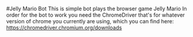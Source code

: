 #Jelly Mario Bot
This is simple bot plays the browser game Jelly Mario
In order for the bot to work you need the ChromeDriver that's for whatever version of chrome you currently are using, which you can find here: https://chromedriver.chromium.org/downloads
